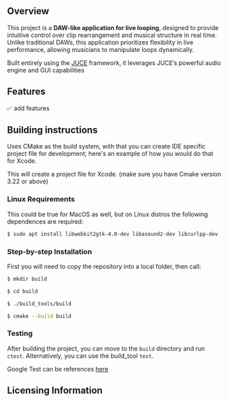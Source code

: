 ## Overview
This project is a **DAW-like application for live looping**, designed to provide intuitive control over clip rearrangement and musical structure in real time. Unlike traditional DAWs, this application prioritizes flexibility in live performance, allowing musicians to manipulate loops dynamically.

Built entirely using the [JUCE](https://github.com/juce-framework/JUCE) framework, it leverages JUCE’s powerful audio engine and GUI capabilities

## Features
✅ add features

## Building instructions

Uses CMake as the build system, with that you can create IDE specific project file for development; here's an example of how you would do that for Xcode.

This will create a project file for Xcode. (make sure you have Cmake version 3.22 or above)

### Linux Requirements

This could be true for MacOS as well, but on Linux distros the following dependences are required:

```bash
$ sudo apt install libwebkit2gtk-4.0-dev libasound2-dev libcurlpp-dev
```

### Step-by-step Installation

First you will need to copy the repository into a local folder, then call:

```bash
$ mkdir build

$ cd build

$ ./build_tools/build

$ cmake --build build
```

### Testing

After building the project, you can move to the `build` directory and run `ctest`.
Alternatively, you can use the build_tool `test`.

Google Test can be references [here](https://google.github.io/googletest/quickstart-cmake.html)

## Licensing Information
